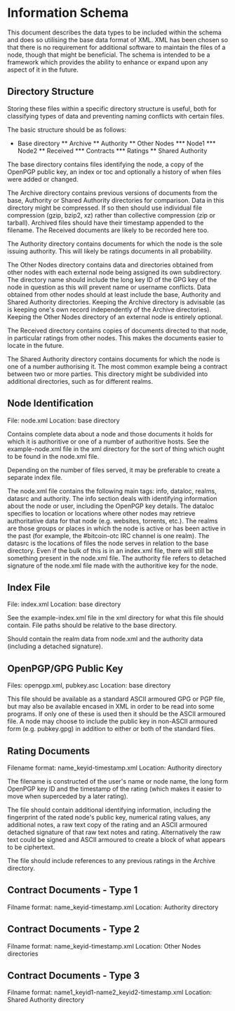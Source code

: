 Information Schema
==================

This document describes the data types to be included within the schema and does so utilising the base data format of XML.  XML has been chosen so that there is no requirement for additional software to maintain the files of a node, though that might be beneficial.  The schema is intended to be a framework which provides the ability to enhance or expand upon any aspect of it in the future.


Directory Structure
-------------------

Storing these files within a specific directory structure is useful, both for classifying types of data and preventing naming conflicts with certain files.

The basic structure should be as follows:

* Base directory
** Archive
** Authority
** Other Nodes
*** Node1
*** Node2
** Received
*** Contracts
*** Ratings
** Shared Authority

The base directory contains files identifying the node, a copy of the OpenPGP public key, an index or toc and optionally a history of when files were added or changed.

The Archive directory contains previous versions of documents from the base, Authority or Shared Authority directories for comparison.  Data in this directory might be compressed.  If so then should use individual file compression (gzip, bzip2, xz) rather than collective compression (zip or tarball).  Archived files should have their timestamp appended to the filename.  The Received documents are likely to be recorded here too.

The Authority directory contains documents for which the node is the sole issuing authority.  This will likely be ratings documents in all probability.

The Other Nodes directory contains data and directories obtained from other nodes with each external node being assigned its own subdirectory.  The directory name should include the long key ID of the GPG key of the node in question as this will prevent name or username conflicts.  Data obtained from other nodes should at least include the base, Authority and Shared Authority directories.  Keeping the Archive directory is advisable (as is keeping one's own record independently of the Archive directories).  Keeping the Other Nodes directory of an external node is entirely optional.

The Received directory contains copies of documents directed to that node, in particular ratings from other nodes.  This makes the documents easier to locate in the future.

The Shared Authority directory contains documents for which the node is one of a number authorising it.  The most common example being a contract between two or more parties.  This directory might be subdivided into additional directories, such as for different realms.


Node Identification
-------------------

File:  node.xml
Location:  base directory

Contains complete data about a node and those documents it holds for which it is authoritive or one of a number of authoritive hosts.  See the example-node.xml file in the xml directory for the sort of thing which ought to be found in the node.xml file.

Depending on the number of files served, it may be preferable to create a separate index file.

The node.xml file contains the following main tags: info, dataloc, realms, datasrc and authority.  The info section deals with identifying information about the node or user, including the OpenPGP key details.  The dataloc specifies to location or locations where other nodes may retrieve authoritative data for that node (e.g. websites, torrents, etc.).  The realms are those groups or places in which the node is active or has been active in the past (for example, the #bitcoin-otc IRC channel is one realm).  The datasrc is the locations of files the node serves in relation to the base directory.  Even if the bulk of this is in an index.xml file, there will still be something present in the node.xml file.  The authority file refers to detached signature of the node.xml file made with the authoritive key for the node.


Index File
----------

File:  index.xml
Location:  base directory

See the example-index.xml file in the xml directory for what this file should contain.  File paths should be relative to the base directory.

Should contain the realm data from node.xml and the authority data (including a detached signature).


OpenPGP/GPG Public Key
----------------------

Files:  openpgp.xml, pubkey.asc
Location:  base directory

This file should be available as a standard ASCII armoured GPG or PGP file, but may also be available encased in XML in order to be read into some programs.  If only one of these is used then it should be the ASCII armoured file.  A node may choose to include the public key in non-ASCII armoured form (e.g. pubkey.gpg) in addition to either or both of the standard files.


Rating Documents
----------------

Filename format:  name_keyid-timestamp.xml
Location:  Authority directory

The filename is constructed of the user's name or node name, the long form OpenPGP key ID and the timestamp of the rating (which makes it easier to move when superceded by a later rating).

The file should contain additional identifying information, including the fingerprint of the rated node's public key, numerical rating values, any additional notes, a raw text copy of the rating and an ASCII armoured detached signature of that raw text notes and rating.  Alternatively the raw text could be signed and ASCII armoured to create a block of what appears to be ciphertext.

The file should include references to any previous ratings in the Archive directory.


Contract Documents - Type 1
---------------------------

Filname format:  name_keyid-timestamp.xml
Location:  Authority directory


Contract Documents - Type 2
---------------------------

Filname format:  name_keyid-timestamp.xml
Location:  Other Nodes directories


Contract Documents - Type 3
---------------------------

Filname format:  name1_keyid1-name2_keyid2-timestamp.xml
Location:  Shared Authority directory


